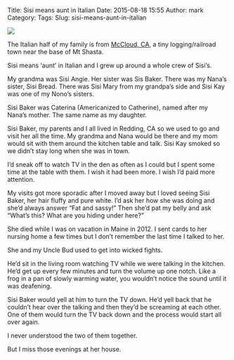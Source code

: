 Title: Sisi means aunt in Italian
Date: 2015-08-18 15:55
Author: mark
Category: 
Tags: 
Slug: sisi-means-aunt-in-italian

<img src="https://cdn-images-2.medium.com/max/2000/1*-STNaZM6U_MYiwCJCoonUw.jpeg"  />

The Italian half of my family is from [McCloud, CA](https://www.google.com/maps/place/McCloud,+CA+96057/@41.249777,-122.137854,14z/data=!3m1!4b1!4m2!3m1!1s0x54cc2ce080c58e6f:0x22658dff6b52c1d3), a tiny logging/railroad town near the base of Mt Shasta.

Sisi means ‘aunt’ in Italian and I grew up around a whole crew of Sisi’s.

My grandma was Sisi Angie. Her sister was Sis Baker. There was my Nana’s sister, Sisi Bread. There was Sisi Mary from my grandpa’s side and Sisi Kay was one of my Nono’s sisters.

Sisi Baker was Caterina (Americanized to Catherine), named after my Nana’s mother. The same name as my daughter.

Sisi Baker, my parents and I all lived in Redding, CA so we used to go and visit her all the time. My grandma and Nana would be there and my mom would sit with them around the kitchen table and talk. Sisi Kay smoked so we didn’t stay long when she was in town.

I’d sneak off to watch TV in the den as often as I could but I spent some time at the table with them. I wish it had been more. I wish I’d paid more attention.

My visits got more sporadic after I moved away but I loved seeing Sisi Baker, her hair fluffy and pure white. I’d ask her how she was doing and she’d always answer “Fat and sassy!” Then she’d pat my belly and ask “What’s this? What are you hiding under here?”

She died while I was on vacation in Maine in 2012. I sent cards to her nursing home a few times but I don’t remember the last time I talked to her.

She and my Uncle Bud used to get into wicked fights.

He’d sit in the living room watching TV while we were talking in the kitchen. He’d get up every few minutes and turn the volume up one notch. Like a frog in a pan of slowly warming water, you wouldn’t notice the sound until it was deafening.

Sisi Baker would yell at him to turn the TV down. He’d yell back that he couldn’t hear over the talking and then they’d be screaming at each other. One of them would turn the TV back down and the process would start all over again.

I never understood the two of them together.

But I miss those evenings at her house.

